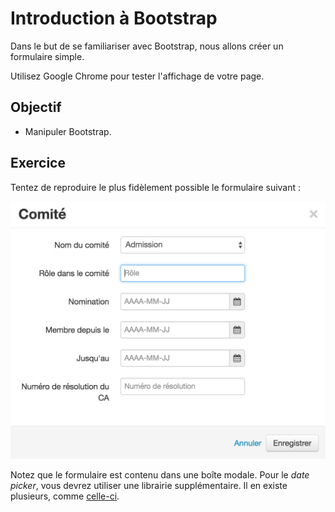 Introduction à Bootstrap
========================

Dans le but de se familiariser avec Bootstrap, nous allons créer un formulaire
simple.

Utilisez Google Chrome pour tester l'affichage de votre page.

Objectif
--------

* Manipuler Bootstrap.

Exercice
--------

Tentez de reproduire le plus fidèlement possible le formulaire suivant :

![Ajout d'un comité](comites.png)

Notez que le formulaire est contenu dans une boîte modale. Pour le _date
picker_, vous devrez utiliser une librairie supplémentaire. Il en existe
plusieurs, comme [celle-ci](https://eonasdan.github.io/bootstrap-datetimepicker/).

